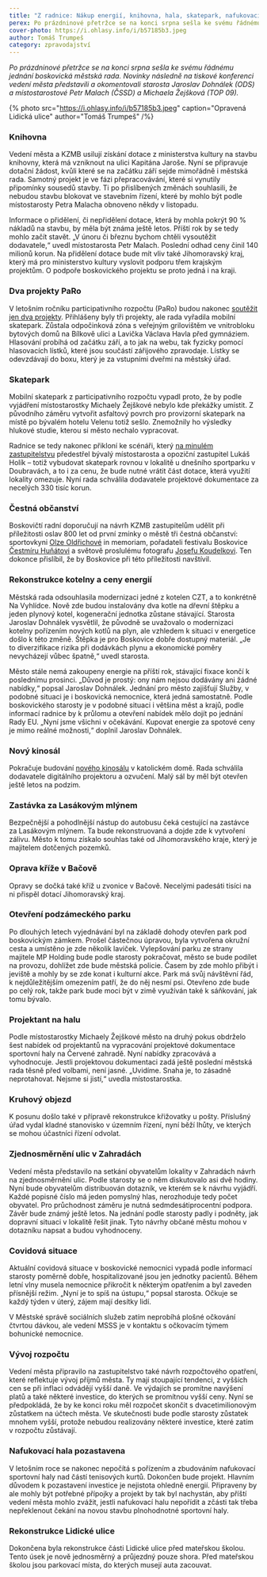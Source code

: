 ```yaml
---
title: "Z radnice: Nákup energií, knihovna, hala, skatepark, nafukovací hala či vývoj rozpočtu"
perex: Po prázdninové přetržce se na konci srpna sešla ke svému řádnému jednání boskovická městská rada. Co je nového?
cover-photo: https://i.ohlasy.info/i/b57185b3.jpeg
author: Tomáš Trumpeš
category: zpravodajství
---
```


*Po prázdninové přetržce se na konci srpna sešla ke svému řádnému jednání boskovická městská rada. Novinky následně na tiskové konferenci vedení města představili a okomentovali starosta Jaroslav Dohnálek (ODS) a místostarostové Petr Malach (ČSSD) a Michaela Žejšková (TOP 09).*

{% photo src="https://i.ohlasy.info/i/b57185b3.jpeg" caption="Opravená Lidická ulice" author="Tomáš Trumpeš" /%}

### Knihovna

Vedení města a KZMB usilují získání dotace z ministerstva kultury na stavbu knihovny, která má vzniknout na ulici Kapitána Jaroše. Nyní se připravuje dotační žádost, kvůli které se na začátku září sejde mimořádně i městská rada. Samotný projekt je ve fázi přepracovávání, které si vynutily připomínky sousedů stavby. Ti po přislíbených změnách souhlasili, že nebudou stavbu blokovat ve stavebním řízení, které by mohlo být podle místostarosty Petra Malacha obnoveno někdy v listopadu. 

Informace o přidělení, či nepřidělení dotace, která by mohla pokrýt 90 % nákladů na stavbu, by měla být známa ještě letos. Příští rok by se tedy mohlo začít stavět. „V únoru či březnu bychom chtěli vysoutěžit dodavatele,“ uvedl místostarosta Petr Malach. Poslední odhad ceny činil 140 milionů korun. Na přidělení dotace bude mít vliv také Jihomoravský kraj, který má pro ministerstvo kultury vyslovit podporu třem krajským projektům. O podpoře boskovického projektu se proto jedná i na kraji.

### Dva projekty PaRo

V letošním ročníku participativního rozpočtu (PaRo) budou nakonec [soutěžit jen dva projekty](https://boskovice.pincity.cz/participativni-rozpocet/2022). Přihlášeny byly tři projekty, ale rada vyřadila mobilní skatepark. Zůstala odpočinková zóna s veřejným grilovištěm ve vnitrobloku bytových domů na Bílkově ulici a Lavička Václava Havla před gymnáziem. Hlasování probíhá od začátku září, a to jak na webu, tak fyzicky pomocí hlasovacích lístků, které jsou součástí zářijového zpravodaje. Lístky se odevzdávají do boxu, který je za vstupními dveřmi na městský úřad.

### Skatepark

Mobilní skatepark z participativního rozpočtu vypadl proto, že by podle vyjádření místostarostky Michaely Žejškové nebylo kde překážky umístit. Z původního záměru vytvořit asfaltový povrch pro provizorní skatepark na místě po bývalém hotelu Velenu totiž sešlo. Znemožnily ho výsledky hlukové studie, kterou si město nechalo vypracovat.

Radnice se tedy nakonec přikloní ke scénáři, který [na minulém zastupitelstvu](https://ohlasy.info/clanky/2022/06/zastupitelstvo.html) předestřel bývalý místostarosta a opoziční zastupitel Lukáš Holík – totiž vybudovat skatepark rovnou v lokalitě u dnešního sportparku v Doubravách, a to i za cenu, že bude nutné vrátit část dotace, která využití lokality omezuje. Nyní rada schválila dodavatele projektové dokumentace za necelých 330 tisíc korun.

### Čestná občanství

Boskovičtí radní doporučují na návrh KZMB zastupitelům udělit při příležitosti oslav 800 let od první zmínky o městě tři čestná občanství: sportovkyni [Olze Oldřichové](https://ohlasy.info/clanky/2021/08/olga-oldrichova.html) in memoriam, pořadateli festivalu Boskovice [Čestmíru Huňátovi](https://ohlasy.info/clanky/2017/05/rozhovor-hunat.html) a světově proslulému fotografu [Josefu Koudelkovi](https://ohlasy.info/clanky/2017/01/koudelka-dokument.html). Ten dokonce přislíbil, že by Boskovice při této příležitosti navštívil.

### Rekonstrukce kotelny a ceny energií

Městská rada odsouhlasila modernizaci jedné z kotelen CZT, a to konkrétně Na Vyhlídce. Nově zde budou instalovány dva kotle na dřevní štěpku a jeden plynový kotel, kogenerační jednotka zůstane stávající. Starosta Jaroslav Dohnálek vysvětlil, že původně se uvažovalo o modernizaci kotelny pořízením nových kotlů na plyn, ale vzhledem k situaci v energetice došlo k této změně. Štěpka je pro Boskovice dobře dostupný materiál. „Je to diverzifikace rizika při dodávkách plynu a ekonomické poměry nevycházejí vůbec špatně,“ uvedl starosta.

Město stále nemá zakoupeny energie na příští rok, stávající fixace končí k poslednímu prosinci. „Důvod je prostý: ony nám nejsou dodávány ani žádné nabídky,“ popsal Jaroslav Dohnálek. Jednání pro město zajišťují Služby, v podobné situaci je i boskovická nemocnice, která jedná samostatně. Podle boskovického starosty je v podobné situaci i většina měst a krajů, podle informací radnice by k průlomu a otevření nabídek mělo dojít po jednání Rady EU. „Nyní jsme všichni v očekávání. Kupovat energie za spotové ceny je mimo reálné možnosti,“ doplnil Jaroslav Dohnálek.

### Nový kinosál

Pokračuje budování [nového kinosálu](https://ohlasy.info/clanky/2022/05/druhy-kinosal.html) v katolickém domě. Rada schválila dodavatele digitálního projektoru a ozvučení. Malý sál by měl být otevřen ještě letos na podzim.

### Zastávka za Lasákovým mlýnem

Bezpečnější a pohodlnější nástup do autobusu čeká cestující na zastávce za Lasákovým mlýnem. Ta bude rekonstruovaná a dojde zde k vytvoření zálivu. Město k tomu získalo souhlas také od Jihomoravského kraje, který je majitelem dotčených pozemků.

### Oprava kříže v Bačově

Opravy se dočká také kříž u zvonice v Bačově. Necelými padesáti tisíci na ni přispěl dotací Jihomoravský kraj.

### Otevření podzámeckého parku

Po dlouhých letech vyjednávání byl na základě dohody otevřen park pod boskovickým zámkem. Prošel částečnou úpravou, byla vytvořena okružní cesta a umístěno je zde několik laviček. Vylepšování parku ze strany majitele MP Holding bude podle starosty pokračovat, město se bude podílet na provozu, dohlížet zde bude městská policie. Časem by zde mohlo přibýt i jeviště a mohly by se zde konat i kulturní akce. Park má svůj návštěvní řád, k nejdůležitějším omezením patří, že do něj nesmí psi. Otevřeno zde bude po celý rok, takže park bude moci být v zimě využíván také k sáňkování, jak tomu bývalo.

### Projektant na halu

Podle místostarostky Michaely Žejškové město na druhý pokus obdrželo šest nabídek od projektantů na vypracování projektové dokumentace sportovní haly na Červené zahradě. Nyní nabídky zpracovává a vyhodnocuje. Jestli projektovou dokumentaci zadá ještě poslední městská rada těsně před volbami, není jasné. „Uvidíme. Snaha je, to zásadně neprotahovat. Nejsme si jistí,“ uvedla místostarostka.

### Kruhový objezd

K posunu došlo také v přípravě rekonstrukce křižovatky u pošty. Příslušný úřad vydal kladné stanovisko v územním řízení, nyní běží lhůty, ve kterých se mohou účastníci řízení odvolat. 

### Zjednosměrnění ulic v Zahradách

Vedení města představilo na setkání obyvatelům lokality v Zahradách návrh na zjednosměrnění ulic. Podle starosty se o něm diskutovalo asi dvě hodiny. Nyní bude obyvatelům distribuován dotazník, ve kterém se k návrhu vyjádří. Každé popisné číslo má jeden pomyslný hlas, nerozhoduje tedy počet obyvatel. Pro průchodnost záměru je nutná sedmdesátiprocentní podpora. Závěr bude známý ještě letos. Na jednání podle starosty padly i podněty, jak dopravní situaci v lokalitě řešit jinak. Tyto návrhy občané městu mohou v dotazníku napsat a budou vyhodnoceny.

### Covidová situace

Aktuální covidová situace v boskovické nemocnici vypadá podle informací starosty poměrně dobře, hospitalizované jsou jen jednotky pacientů. Během letní vlny musela nemocnice přikročit k některým opatřením a byl zaveden přísnější režim. „Nyní je to spíš na ústupu,“ popsal starosta. Očkuje se každý týden v úterý, zájem mají desítky lidí.

V Městské správě sociálních služeb zatím neprobíhá plošné očkování čtvrtou dávkou, ale vedení MSSS je v kontaktu s očkovacím týmem bohunické nemocnice.

### Vývoj rozpočtu

Vedení města připravilo na zastupitelstvo také návrh rozpočtového opatření, které reflektuje vývoj příjmů města. Ty mají stoupající tendenci, z vyšších cen se při inflaci odvádějí vyšší daně. Ve výdajích se promítne navýšení platů a také některé investice, do kterých se promítnou vyšší ceny. Nyní se předpokládá, že by ke konci roku měl rozpočet skončit s dvacetimilionovým zůstatkem na účtech města. Ve skutečnosti bude podle starosty zůstatek mnohem vyšší, protože nebudou realizovány některé investice, které zatím v rozpočtu zůstávají.

### Nafukovací hala pozastavena

V letošním roce se nakonec nepočítá s pořízením a zbudováním nafukovací sportovní haly nad částí tenisových kurtů. Dokončen bude projekt. Hlavním důvodem k pozastavení investice je nejistota ohledně energií. Připraveny by ale mohly být potřebné přípojky a projekt by tak byl nachystán, aby příští vedení města mohlo zvážit, jestli nafukovací halu nepořídit a zčásti tak třeba nepřeklenout čekání na novou stavbu plnohodnotné sportovní haly.

### Rekonstrukce Lidické ulice

Dokončena byla rekonstrukce části Lidické ulice před mateřskou školou. Tento úsek je nově jednosměrný a průjezdný pouze shora. Před mateřskou školou jsou parkovací místa, do kterých musejí auta zacouvat.